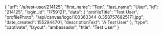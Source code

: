 {
    "url": "\/a\/test-user\/214125",
    "first_name": "Test",
    "last_name": "User",
    "id": "214125",
    "login_id": "1759121",
    "data": {
        "profileTitle": "Test User",
        "profilePhoto": "\/api\/canvas\/logo\/100363344-0.3587576825171.jpg",
        "date_created": 1552944701,
        "descriptionText": "A Test User"
    },
    "type": "captivate",
    "layout": "ambassador",
    "title": "Test User"
}